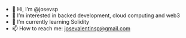 - 👋 Hi, I’m @josevsp
- 👀 I’m interested in backed development, cloud computing and web3
- 🌱 I’m currently learning Solidity
- 📫 How to reach me: josevalentinsp@gmail.com

<!---
josevsp/josevsp is a ✨ special ✨ repository because its `README.md` (this file) appears on your GitHub profile.
You can click the Preview link to take a look at your changes.
--->
